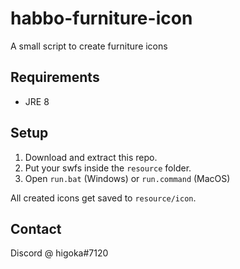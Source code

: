 # habbo-furniture-icon
A small script to create furniture icons

## Requirements
- JRE 8

## Setup
1. Download and extract this repo.
2. Put your swfs inside the `resource` folder.
3. Open `run.bat` (Windows) or `run.command` (MacOS)

All created icons get saved to `resource/icon`.

## Contact
Discord @ higoka#7120
